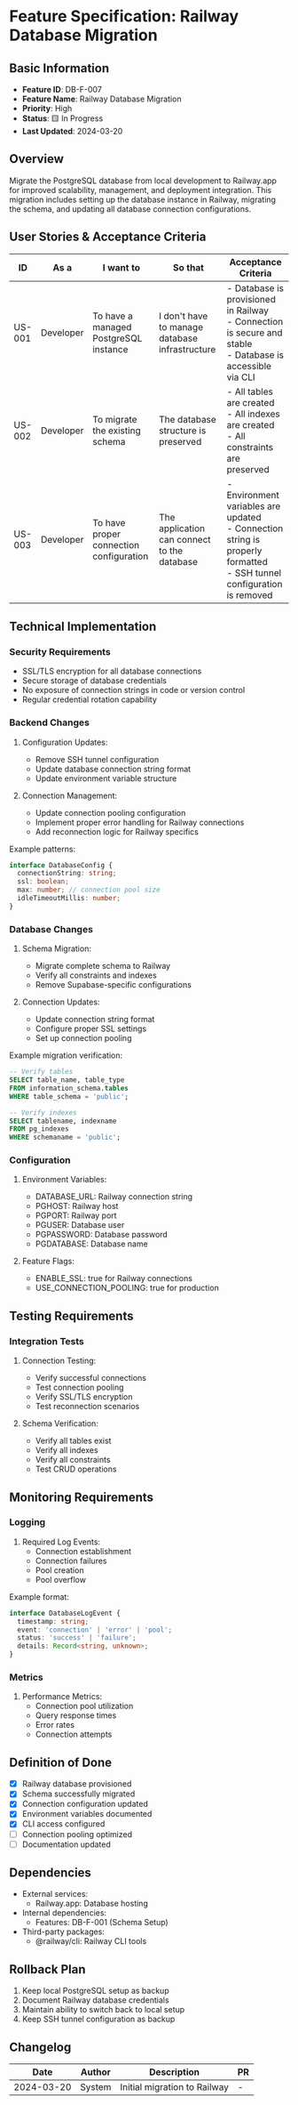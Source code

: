 # Feature Specification: Railway Database Migration

## Basic Information

- **Feature ID**: DB-F-007
- **Feature Name**: Railway Database Migration
- **Priority**: High
- **Status**: 🟨 In Progress
- **Last Updated**: 2024-03-20

## Overview

Migrate the PostgreSQL database from local development to Railway.app for improved scalability, management, and deployment integration. This migration includes setting up the database instance in Railway, migrating the schema, and updating all database connection configurations.

## User Stories & Acceptance Criteria

| ID | As a | I want to | So that | Acceptance Criteria |
|----|------|-----------|---------|-------------------|
| US-001 | Developer | To have a managed PostgreSQL instance | I don't have to manage database infrastructure | - Database is provisioned in Railway<br>- Connection is secure and stable<br>- Database is accessible via CLI |
| US-002 | Developer | To migrate the existing schema | The database structure is preserved | - All tables are created<br>- All indexes are created<br>- All constraints are preserved |
| US-003 | Developer | To have proper connection configuration | The application can connect to the database | - Environment variables are updated<br>- Connection string is properly formatted<br>- SSH tunnel configuration is removed |

## Technical Implementation

### Security Requirements

- SSL/TLS encryption for all database connections
- Secure storage of database credentials
- No exposure of connection strings in code or version control
- Regular credential rotation capability

### Backend Changes

1. Configuration Updates:
   - Remove SSH tunnel configuration
   - Update database connection string format
   - Update environment variable structure

2. Connection Management:
   - Update connection pooling configuration
   - Implement proper error handling for Railway connections
   - Add reconnection logic for Railway specifics

Example patterns:

```typescript
interface DatabaseConfig {
  connectionString: string;
  ssl: boolean;
  max: number; // connection pool size
  idleTimeoutMillis: number;
}
```

### Database Changes

1. Schema Migration:
   - Migrate complete schema to Railway
   - Verify all constraints and indexes
   - Remove Supabase-specific configurations

2. Connection Updates:
   - Update connection string format
   - Configure proper SSL settings
   - Set up connection pooling

Example migration verification:

```sql
-- Verify tables
SELECT table_name, table_type 
FROM information_schema.tables 
WHERE table_schema = 'public';

-- Verify indexes
SELECT tablename, indexname 
FROM pg_indexes 
WHERE schemaname = 'public';
```

### Configuration

1. Environment Variables:
   - DATABASE_URL: Railway connection string
   - PGHOST: Railway host
   - PGPORT: Railway port
   - PGUSER: Database user
   - PGPASSWORD: Database password
   - PGDATABASE: Database name

2. Feature Flags:
   - ENABLE_SSL: true for Railway connections
   - USE_CONNECTION_POOLING: true for production

## Testing Requirements

### Integration Tests

1. Connection Testing:
   - Verify successful connections
   - Test connection pooling
   - Verify SSL/TLS encryption
   - Test reconnection scenarios

2. Schema Verification:
   - Verify all tables exist
   - Verify all indexes
   - Verify all constraints
   - Test CRUD operations

## Monitoring Requirements

### Logging

1. Required Log Events:
   - Connection establishment
   - Connection failures
   - Pool creation
   - Pool overflow

Example format:

```typescript
interface DatabaseLogEvent {
  timestamp: string;
  event: 'connection' | 'error' | 'pool';
  status: 'success' | 'failure';
  details: Record<string, unknown>;
}
```

### Metrics

1. Performance Metrics:
   - Connection pool utilization
   - Query response times
   - Error rates
   - Connection attempts

## Definition of Done

- [x] Railway database provisioned
- [x] Schema successfully migrated
- [x] Connection configuration updated
- [x] Environment variables documented
- [x] CLI access configured
- [ ] Connection pooling optimized
- [ ] Documentation updated

## Dependencies

- External services:
  - Railway.app: Database hosting
- Internal dependencies:
  - Features: DB-F-001 (Schema Setup)
- Third-party packages:
  - @railway/cli: Railway CLI tools

## Rollback Plan

1. Keep local PostgreSQL setup as backup
2. Document Railway database credentials
3. Maintain ability to switch back to local setup
4. Keep SSH tunnel configuration as backup

## Changelog

| Date | Author | Description | PR |
|------|--------|-------------|-------|
| 2024-03-20 | System | Initial migration to Railway | - | 